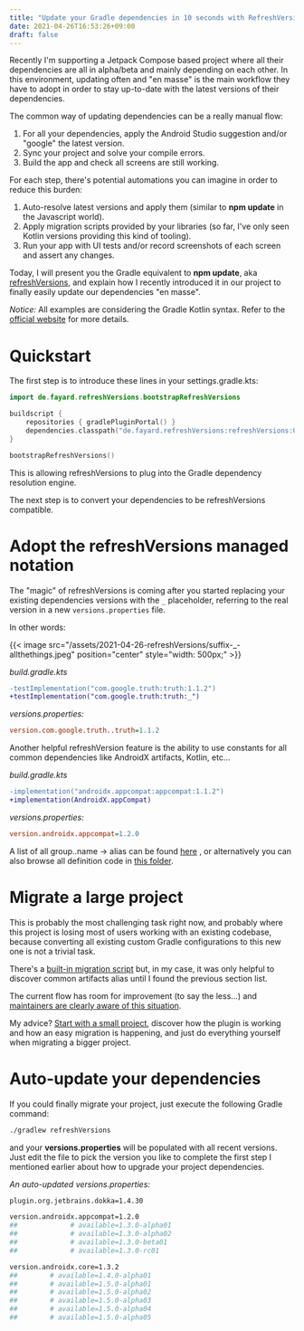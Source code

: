 ```yaml
---
title: "Update your Gradle dependencies in 10 seconds with RefreshVersions"
date: 2021-04-26T16:53:26+09:00
draft: false
---
```


Recently I'm supporting a Jetpack Compose based project where all their dependencies are all in alpha/beta and mainly depending on each other.
In this environment, updating often and "en masse" is the main workflow they have to adopt in order to stay up-to-date with the latest versions of their dependencies.

The common way of updating dependencies can be a really manual flow:

1. For all your dependencies, apply the Android Studio suggestion and/or "google" the latest version.
2. Sync your project and solve your compile errors.
3. Build the app and check all screens are still working.

For each step, there's potential automations you can imagine in order to reduce this burden:

1. Auto-resolve latest versions and apply them (similar to **npm update** in the Javascript world).
2. Apply migration scripts provided by your libraries (so far, I've only seen Kotlin versions providing this kind of tooling).
3. Run your app with UI tests and/or record screenshots of each screen and assert any changes.

Today, I will present you the Gradle equivalent to **npm update**,
aka [refreshVersions](https://github.com/jmfayard/refreshVersions/),
and explain how I recently introduced it in our project to finally easily update our dependencies "en masse".

*Notice:* All examples are considering the Gradle Kotlin syntax. Refer to the [official website](https://jmfayard.github.io/refreshVersions/) for more details.

# Quickstart

The first step is to introduce these lines in your settings.gradle.kts:

```kotlin
import de.fayard.refreshVersions.bootstrapRefreshVersions

buildscript {
    repositories { gradlePluginPortal() }
    dependencies.classpath("de.fayard.refreshVersions:refreshVersions:0.9.7")
}

bootstrapRefreshVersions()
```

This is allowing refreshVersions to plug into the Gradle dependency resolution engine.

The next step is to convert your dependencies to be refreshVersions compatible.

# Adopt the refreshVersions managed notation

The "magic" of refreshVersions is coming after you started replacing your existing dependencies versions with the `_` placeholder,
referring to the real version in a new `versions.properties` file.

In other words:

{{< image src="/assets/2021-04-26-refreshVersions/suffix-_-allthethings.jpeg" position="center" style="width: 500px;" >}}

*build.gradle.kts*
```diff
-testImplementation("com.google.truth:truth:1.1.2")
+testImplementation("com.google.truth:truth:_")
```

*versions.properties:*
```ini
version.com.google.truth..truth=1.1.2
```

Another helpful refreshVersion feature is the ability to use constants
for all common dependencies like AndroidX artifacts, Kotlin, etc...

*build.gradle.kts*
```diff
-implementation("androidx.appcompat:appcompat:1.1.2")
+implementation(AndroidX.appCompat)
```

*versions.properties:*
```ini
version.androidx.appcompat=1.2.0
```

A list of all group..name -> alias can be found
[here](https://github.com/jmfayard/refreshVersions/blob/main/plugins/dependencies/src/test/resources/dependencies-mapping-validated.txt)
, or alternatively you can also browse all definition code in [this folder](https://github.com/jmfayard/refreshVersions/tree/main/plugins/dependencies/src/main/kotlin/dependencies).

# Migrate a large project

This is probably the most challenging task right now,
and probably where this project is losing most of users working with an existing codebase,
because converting all existing custom Gradle configurations to this new one is not a trivial task.

There's a [built-in migration script](https://jmfayard.github.io/refreshVersions/migration/) but,
in my case, it was only helpful to discover common artifacts alias until I found the previous section list.

The current flow has room for improvement (to say the less...) and
[maintainers are clearly aware of this situation](https://kotlinlang.slack.com/archives/CP5659EL9/p1619069538008300).

My advice? [Start with a small project](https://github.com/pgreze/android-reactions/pull/32/commits),
discover how the plugin is working and how an easy migration is happening,
and just do everything yourself when migrating a bigger project.

# Auto-update your dependencies

If you could finally migrate your project, just execute the following Gradle command:

```bash
./gradlew refreshVersions
```

and your **versions.properties** will be populated with all recent versions.
Just edit the file to pick the version you like to complete the first step
I mentioned earlier about how to upgrade your project dependencies.

*An auto-updated versions.properties:*

```bash
plugin.org.jetbrains.dokka=1.4.30

version.androidx.appcompat=1.2.0
##             # available=1.3.0-alpha01
##             # available=1.3.0-alpha02
##             # available=1.3.0-beta01
##             # available=1.3.0-rc01

version.androidx.core=1.3.2
##        # available=1.4.0-alpha01
##        # available=1.5.0-alpha01
##        # available=1.5.0-alpha02
##        # available=1.5.0-alpha03
##        # available=1.5.0-alpha04
##        # available=1.5.0-alpha05
```

